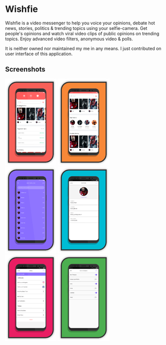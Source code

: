 # Wishfie
Wishfie is a video messenger to help you voice your opinions, debate hot news, stories, politics & trending topics using your selfie-camera. Get people's opinions and watch viral video clips of public opinions on trending topics. Enjoy advanced video filters, anonymous video & polls.  

It is neither owned nor maintained my me in any means. I just contributed on user interface of this application.

## Screenshots
[<img src="screenshots/home1.png" width="33%">](apks/home.apk?raw=true)
[<img src="screenshots/home2.png" width="33%">](apks/home.apk?raw=true)
[<img src="screenshots/country.png" width="33%">](apks/country.apk?raw=true)
[<img src="screenshots/profile.png" width="33%">](apks/profile.apk?raw=true)
[<img src="screenshots/settings.png" width="33%">](apks/settings.apk?raw=true)
[<img src="screenshots/notification.png" width="33%">](apks/notification.apk?raw=true)

